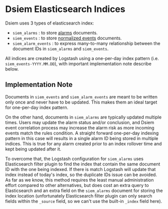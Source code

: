 # Dsiem Elasticsearch Indices

Dsiem uses 3 types of elasticsearch index:

- `siem_alarms` : to store [alarms](./directive_and_alarm.md) documents.
- `siem_events` : to store [normalized events](./dsiem_plugin.md#normalized-event) documents.
- `siem_alarm_events` : to express many-to-many relationship between the document IDs in `siem_alarms` and `siem_events`.

All indices are created by Logstash using a one-per-day index pattern (i.e. `siem_events-YYYY.MM.DD`), with important implementation note describe below.

## Implementation Note

Documents in `siem_events` and `siem_alarm_events` are meant to be written only once and never have to be updated. This makes them an ideal target for one-per-day index pattern.

On the other hand, documents in `siem_alarms` are typically updated multiple times. Users may update the alarm status and/or conclusion, and Dsiem event correlation process may increase the alarm risk as more incoming events match the rules condition. A straight forward one-per-day indexing pattern in this case will results in a single alarm ID being stored in multiple indices. This is true for any alarm created prior to an index rollover time and kept being updated after it.

To overcome that, the Logstash configuration for `siem_alarms` uses Elasticsearch filter plugin to find the index that contain the same document ID with the one being indexed. If there is match Logstash will update that index instead of today's index, so the duplicate IDs issue can be avoided. As far as we know, this method requires the least manual administration effort compared to other alternatives, but does cost an extra query to Elasticsearch and an extra field on the `siem_alarms` document for storing the index location (unfortunately Elasticsearch filter plugin can only search fields within the `_source` field, so we can't use the built-in `_index` field here).
